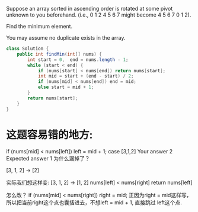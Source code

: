 
Suppose an array sorted in ascending order is rotated at some pivot unknown to you beforehand.
(i.e., 0 1 2 4 5 6 7 might become 4 5 6 7 0 1 2).

Find the minimum element.

You may assume no duplicate exists in the array.

```java
class Solution {
    public int findMin(int[] nums) {
        int start = 0,  end = nums.length - 1;
        while (start < end) {
            if (nums[start] < nums[end]) return nums[start];
            int mid = start + (end - start) / 2;
            if (nums[mid] < nums[end]) end = mid;
            else start = mid + 1;
        }
        return nums[start];
    }
}
```


# 这题容易错的地方:
if (nums[mid] < nums[left]) left = mid + 1;
    case [3,1,2]
    Your answer
          2
    Expected answer
          1
为什么漏掉了？

[3, 1, 2] -> [2]

实际我们想这样变:
[3, 1, 2] -> [1, 2] nums[left] < nums[right] return nums[left]

怎么改？
if (nums[mid] < nums[right]) right = mid;
正因为right = mid这样写，所以把当前right这个点也囊括进去，不想left = mid + 1, 直接跳过 left这个点.
